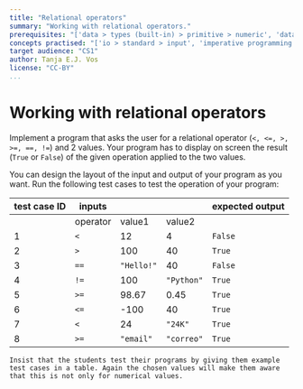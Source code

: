 ```yaml
---
title: "Relational operators"
summary: "Working with relational operators."
prerequisites: "['data > types (built-in) > primitive > numeric', 'data > types (built-in) > primitive > boolean', 'imperative programming > variables > variable declaration']"
concepts practised: "['io > standard > input', 'imperative programming > variables > variable declaration', 'imperative programming > variables > assignment', 'control flow > conditionals']"
target audience: "CS1"
author: Tanja E.J. Vos
license: "CC-BY"
...
```


# Working with relational operators





Implement a program that asks the user for a relational operator
(`<, <=, >, >=, ==, !=`) and 2 values. Your program has to display
on screen the result (`True` or `False`) of the given operation
applied to the two values.

You can design the layout of the input and output of your program as
you want. Run the following test cases to test the operation of your
program:

**test case ID** | **inputs** |         |         | **expected output** 
------------------|------------|------------|------------|---------------------
                    | operator   | value1     | value2     |                     
1                | `<`        | 12         | 4          | `False`             
2                | `>`        | 100        | 40         | `True`              
3                | `==`       | `"Hello!"` | 40         | `False`             
4                | `!=`       | 100        | `"Python"` | `True`              
5                | `>=`       | 98.67      | 0.45       | `True`              
6                | `<=`       | -100       | 40         | `True`              
7                | `<`        | 24         | `"24K"`    | `True`              
8                | `>=`       | `"email"`  | `"correo"` | `True`              



```testruntile
Insist that the students test their programs by giving them example
test cases in a table. Again the chosen values will make them aware
that this is not only for numerical values.
```

